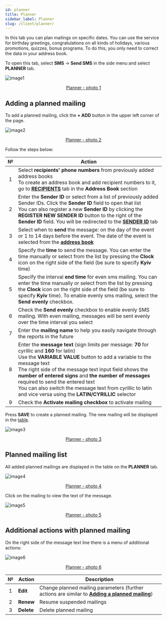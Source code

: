```yaml
---
id: planner
title: Planner
sidebar_label: Planner
slug: /client/planner/
---
```


In this tab you can plan mailings on specific dates. You can use the service for birthday greetings, congratulations on all kinds of holidays, various promotions, quizzes, bonus programs. To do this, you only need to correct the data in your address book.

To open this tab, select **SMS** → **Send SMS** in the side menu and select **PLANNER** tab.

![image1](/img/en/client_send_sms_planner/image1.png "Planner") <center><u>Planner - photo 1</u></center>

## Adding a planned mailing

To add a planned mailing, click the **+ ADD** button in the upper left corner of the page.

![image2](/img/en/client_send_sms_planner/image2.png "Planner") <center><u>Planner - photo 2</u></center>

Follow the steps below:

|  №  | Action |
| :-: | ------ |
| 1 | Select **recipients' phone numbers** from previously added address books <br/> To create an address book and add recipient numbers to it, go to [**RECIPIENTS**](../address_book/recipients.md) tab in the **Address Book** section |
| 2 | Enter the **Sender ID** or select from a list of previously added Sender IDs. Click the **Sender ID** field to open that list <br/> You can also register a new **Sender ID** by clicking the **REGISTER NEW SENDER ID** button to the right of the **Sender ID** field. You will be redirected to the [**SENDER ID**](sender_id.md) tab |
| 3 | Select when to **send** the message: on the day of the event or 1 to 14 days before the event. The date of the event is selected from the [**address book**](../address_book/recipients.md) |
| 4 | Specify the **time** to send the message. You can enter the time manually or select from the list by pressing the **Clock** icon on the right side of the field (be sure to specify **Kyiv** time) |
| 5 | Specify the interval **end time** for even sms mailing. You can enter the time manually or select from the list by pressing the **Clock** icon on the right side of the field (be sure to specify **Kyiv** time). To enable evenly sms mailing, select the **Send evenly** checkbox. |
| 6 | Check the **Send evenly** checkbox to enable evenly SMS mailing. With even mailing, messages will be sent evenly over the time interval you select |
| 7 | Enter the **mailing name** to help you easily navigate through the reports in the future |
| 8 | Enter the **message text** (sign limits per message: **70** for cyrillic and **160** for latin) <br/> Use the **VARIABLE VALUE** button to add a variable to the message text <br/> The right side of the message text input field shows the **number of entered signs** and **the number of messages** required to send the entered text <br/> You can also switch the message text from cyrillic to latin and vice versa using the **LATIN/CYRILLIC** selector |
| 9 | Check the **Activate mailing checkbox** to activate mailing |

Press **SAVE** to create a planned mailing. The new mailing will be displayed in the [table](#planned-mailing-list).

![image3](/img/en/client_send_sms_planner/image3.png "Planner") <center><u>Planner - photo 3</u></center>

## Planned mailing list

All added planned mailings are displayed in the table on the **PLANNER** tab.

![image4](/img/en/client_send_sms_planner/image4.png "Planner") <center><u>Planner - photo 4</u></center>

Click on the mailing to view the text of the message.

![image5](/img/en/client_send_sms_planner/image5.png "Planner") <center><u>Planner - photo 5</u></center>

## Additional actions with planned mailing

On the right side of the message text line there is a menu of additional actions:

![image6](/img/en/client_send_sms_planner/image6.png "Planner") <center><u>Planner - photo 6</u></center>

|  №  | Action | Description |
| :-: | ------ | ----------- |
| 1 | **Edit** | Change planned mailing parameters (further actions are similar to [**Adding a planned mailing**](#adding-a-planned-mailing)) |
| 2 | **Renew** | Resume suspended mailings |
| 3 | **Delete** | Delete planned mailing |
